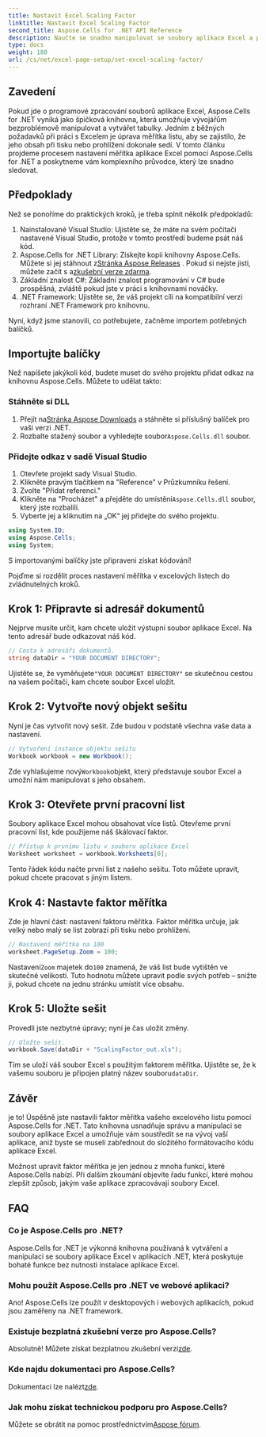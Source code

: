 ```yaml
---
title: Nastavit Excel Scaling Factor
linktitle: Nastavit Excel Scaling Factor
second_title: Aspose.Cells for .NET API Reference
description: Naučte se snadno manipulovat se soubory aplikace Excel a přizpůsobit faktor měřítka pomocí Aspose.Cells for .NET.
type: docs
weight: 180
url: /cs/net/excel-page-setup/set-excel-scaling-factor/
---
```

## Zavedení

Pokud jde o programové zpracování souborů aplikace Excel, Aspose.Cells for .NET vyniká jako špičková knihovna, která umožňuje vývojářům bezproblémově manipulovat a vytvářet tabulky. Jedním z běžných požadavků při práci s Excelem je úprava měřítka listu, aby se zajistilo, že jeho obsah při tisku nebo prohlížení dokonale sedí. V tomto článku projdeme procesem nastavení měřítka aplikace Excel pomocí Aspose.Cells for .NET a poskytneme vám komplexního průvodce, který lze snadno sledovat.

## Předpoklady

Než se ponoříme do praktických kroků, je třeba splnit několik předpokladů:

1. Nainstalované Visual Studio: Ujistěte se, že máte na svém počítači nastavené Visual Studio, protože v tomto prostředí budeme psát náš kód.
2.  Aspose.Cells for .NET Library: Získejte kopii knihovny Aspose.Cells. Můžete si jej stáhnout z[Stránka Aspose Releases](https://releases.aspose.com/cells/net/) . Pokud si nejste jisti, můžete začít s a[zkušební verze zdarma](https://releases.aspose.com/).
3. Základní znalost C#: Základní znalost programování v C# bude prospěšná, zvláště pokud jste v práci s knihovnami nováčky.
4. .NET Framework: Ujistěte se, že váš projekt cílí na kompatibilní verzi rozhraní .NET Framework pro knihovnu.

Nyní, když jsme stanovili, co potřebujete, začněme importem potřebných balíčků.

## Importujte balíčky

Než napíšete jakýkoli kód, budete muset do svého projektu přidat odkaz na knihovnu Aspose.Cells. Můžete to udělat takto:

### Stáhněte si DLL

1.  Přejít na[Stránka Aspose Downloads](https://releases.aspose.com/cells/net/) a stáhněte si příslušný balíček pro vaši verzi .NET.
2. Rozbalte stažený soubor a vyhledejte soubor`Aspose.Cells.dll` soubor.

### Přidejte odkaz v sadě Visual Studio

1. Otevřete projekt sady Visual Studio.
2. Klikněte pravým tlačítkem na "Reference" v Průzkumníku řešení.
3. Zvolte "Přidat referenci." 
4.  Klikněte na "Procházet" a přejděte do umístění`Aspose.Cells.dll` soubor, který jste rozbalili.
5. Vyberte jej a kliknutím na „OK“ jej přidejte do svého projektu.

```csharp
using System.IO;
using Aspose.Cells;
using System;
```

S importovanými balíčky jste připraveni získat kódování!

Pojďme si rozdělit proces nastavení měřítka v excelových listech do zvládnutelných kroků.

## Krok 1: Připravte si adresář dokumentů

Nejprve musíte určit, kam chcete uložit výstupní soubor aplikace Excel. Na tento adresář bude odkazovat náš kód. 

```csharp
// Cesta k adresáři dokumentů.
string dataDir = "YOUR DOCUMENT DIRECTORY";
```

Ujistěte se, že vyměňujete`"YOUR DOCUMENT DIRECTORY"` se skutečnou cestou na vašem počítači, kam chcete soubor Excel uložit.

## Krok 2: Vytvořte nový objekt sešitu

Nyní je čas vytvořit nový sešit. Zde budou v podstatě všechna vaše data a nastavení.

```csharp
// Vytvoření instance objektu sešitu
Workbook workbook = new Workbook();
```

 Zde vyhlašujeme nový`Workbook`objekt, který představuje soubor Excel a umožní nám manipulovat s jeho obsahem.

## Krok 3: Otevřete první pracovní list

Soubory aplikace Excel mohou obsahovat více listů. Otevřeme první pracovní list, kde použijeme náš škálovací faktor.

```csharp
// Přístup k prvnímu listu v souboru aplikace Excel
Worksheet worksheet = workbook.Worksheets[0];
```

Tento řádek kódu načte první list z našeho sešitu. Toto můžete upravit, pokud chcete pracovat s jiným listem.

## Krok 4: Nastavte faktor měřítka

Zde je hlavní část: nastavení faktoru měřítka. Faktor měřítka určuje, jak velký nebo malý se list zobrazí při tisku nebo prohlížení.

```csharp
// Nastavení měřítka na 100
worksheet.PageSetup.Zoom = 100;
```

 Nastavení`Zoom` majetek do`100` znamená, že váš list bude vytištěn ve skutečné velikosti. Tuto hodnotu můžete upravit podle svých potřeb – snižte ji, pokud chcete na jednu stránku umístit více obsahu.

## Krok 5: Uložte sešit

Provedli jste nezbytné úpravy; nyní je čas uložit změny.

```csharp
// Uložte sešit.
workbook.Save(dataDir + "ScalingFactor_out.xls");
```

 Tím se uloží váš soubor Excel s použitým faktorem měřítka. Ujistěte se, že k vašemu souboru je připojen platný název souboru`dataDir`.

## Závěr

je to! Úspěšně jste nastavili faktor měřítka vašeho excelového listu pomocí Aspose.Cells for .NET. Tato knihovna usnadňuje správu a manipulaci se soubory aplikace Excel a umožňuje vám soustředit se na vývoj vaší aplikace, aniž byste se museli zabřednout do složitého formátovacího kódu aplikace Excel.

Možnost upravit faktor měřítka je jen jednou z mnoha funkcí, které Aspose.Cells nabízí. Při dalším zkoumání objevíte řadu funkcí, které mohou zlepšit způsob, jakým vaše aplikace zpracovávají soubory Excel.

## FAQ

### Co je Aspose.Cells pro .NET?  
Aspose.Cells for .NET je výkonná knihovna používaná k vytváření a manipulaci se soubory aplikace Excel v aplikacích .NET, která poskytuje bohaté funkce bez nutnosti instalace aplikace Excel.

### Mohu použít Aspose.Cells pro .NET ve webové aplikaci?  
Ano! Aspose.Cells lze použít v desktopových i webových aplikacích, pokud jsou zaměřeny na .NET framework.

### Existuje bezplatná zkušební verze pro Aspose.Cells?  
 Absolutně! Můžete získat bezplatnou zkušební verzi[zde](https://releases.aspose.com/).

### Kde najdu dokumentaci pro Aspose.Cells?  
 Dokumentaci lze nalézt[zde](https://reference.aspose.com/cells/net/).

### Jak mohu získat technickou podporu pro Aspose.Cells?  
 Můžete se obrátit na pomoc prostřednictvím[Aspose fórum](https://forum.aspose.com/c/cells/9).